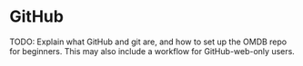 # GitHub

TODO: Explain what GitHub and git are, and how to set up the OMDB repo for beginners. This may also include a workflow for GitHub-web-only users.

